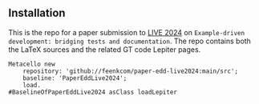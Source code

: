 ## Installation

This is the repo for a paper submission to [LIVE 2024](https://2024.splashcon.org/home/live-2024) on `Example-driven development: bridging tests and documentation`.
The repo contains both the LaTeX sources and the related GT code Lepiter pages.```stMetacello new	repository: 'github://feenkcom/paper-edd-live2024:main/src';	baseline: 'PaperEddLive2024';	load.#BaselineOfPaperEddLive2024 asClass loadLepiter```